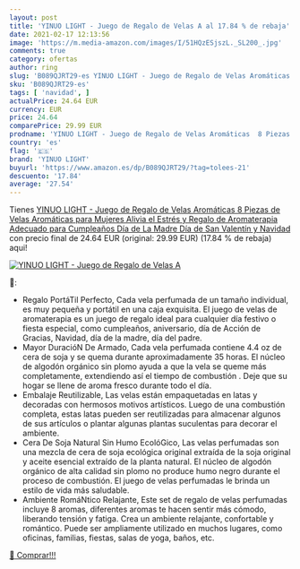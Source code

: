 ```yaml
---
layout: post
title: 'YINUO LIGHT - Juego de Regalo de Velas A al 17.84 % de rebaja'
date: 2021-02-17 12:13:56
image: 'https://m.media-amazon.com/images/I/51HQzESjszL._SL200_.jpg'
comments: true
category: ofertas
author: ring
slug: 'B089QJRT29-es YINUO LIGHT - Juego de Regalo de Velas Aromáticas 8 Piezas...'
sku: 'B089QJRT29-es'
tags: [ 'navidad', ]
actualPrice: 24.64 EUR
currency: EUR
price: 24.64
comparePrice: 29.99 EUR
prodname: 'YINUO LIGHT - Juego de Regalo de Velas Aromáticas  8 Piezas de Velas Aromáticas para Mujeres  Alivia el Estrés y Regalo de Aromaterapia Adecuado para Cumpleaños  Día de La Madre  Día de San Valentín y Navidad'
country: 'es'
flag: '🇪🇸'
brand: 'YINUO LIGHT'
buyurl: 'https://www.amazon.es/dp/B089QJRT29/?tag=tolees-21'
descuento: '17.84'
average: '27.54'
---
```


Tienes [YINUO LIGHT - Juego de Regalo de Velas Aromáticas  8 Piezas de Velas Aromáticas para Mujeres  Alivia el Estrés y Regalo de Aromaterapia Adecuado para Cumpleaños  Día de La Madre  Día de San Valentín y Navidad](https://www.amazon.es/dp/B089QJRT29/?tag=tolees-21) con precio final de  24.64 EUR (original: 29.99 EUR) (17.84 %  de rebaja) aqui!

[![YINUO LIGHT - Juego de Regalo de Velas A](https://m.media-amazon.com/images/I/51HQzESjszL._SL200_.jpg)](https://www.amazon.es/dp/B089QJRT29/?tag=tolees-21)

🔎:

- Regalo PortáTil Perfecto, Cada vela perfumada de un tamaño individual, es muy pequeña y portátil en una caja exquisita. El juego de velas de aromaterapia es un juego de regalo ideal para cualquier día festivo o fiesta especial, como cumpleaños, aniversario, día de Acción de Gracias, Navidad, día de la madre, día del padre.
- Mayor DuracióN De Armado, Cada vela perfumada contiene 4.4 oz de cera de soja y se quema durante aproximadamente 35 horas. El núcleo de algodón orgánico sin plomo ayuda a que la vela se queme más completamente, extendiendo así el tiempo de combustión . Deje que su hogar se llene de aroma fresco durante todo el día.
- Embalaje Reutilizable, Las velas están empaquetadas en latas y decoradas con hermosos motivos artísticos. Luego de una combustión completa, estas latas pueden ser reutilizadas para almacenar algunos de sus artículos o plantar algunas plantas suculentas para decorar el ambiente.
- Cera De Soja Natural Sin Humo EcolóGico, Las velas perfumadas son una mezcla de cera de soja ecológica original extraída de la soja original y aceite esencial extraído de la planta natural. El núcleo de algodón orgánico de alta calidad sin plomo no produce humo negro durante el proceso de combustión. El juego de velas perfumadas le brinda un estilo de vida más saludable.
- Ambiente RomáNtico Relajante, Este set de regalo de velas perfumadas incluye 8 aromas, diferentes aromas te hacen sentir más cómodo, liberando tensión y fatiga. Crea un ambiente relajante, confortable y romántico. Puede ser ampliamente utilizado en muchos lugares, como oficinas, familias, fiestas, salas de yoga, baños, etc.

[🛒 Comprar!!!](https://www.amazon.es/dp/B089QJRT29/?tag=tolees-21)
